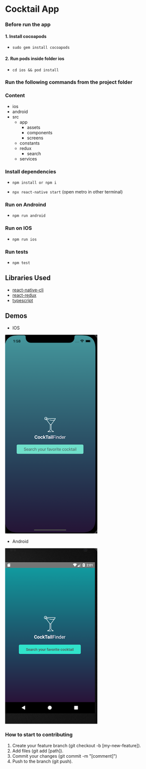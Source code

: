 # Cocktail App

### Before run the app

#### 1. Install cocoapods
- `sudo gem install cocoapods`

#### 2. Run pods inside folder ios
- `cd ios && pod install`

### Run the following commands from the project folder

### Content

* ios
* android
* src
  * app
    * assets
    * components
    * screens
  * constants
  * redux
    * search
  * services

### Install dependencies

- `npm install or npm i`

- `npx react-native start` (open metro in other terminal)
### Run on Androind

- `npm run android`

### Run on IOS

- `npm run ios`

### Run tests

- `npm test`

## Libraries Used

- [react-native-cli](https://reactnative.dev/docs/environment-setup)
- [react-redux](https://react-redux.js.org/introduction/getting-started)
- [typescript](https://reactnative.dev/docs/typescript)

## Demos

- IOS

![IOS home](https://github.com/ramogollon1/react-native-cocktail/blob/master/src/app/assets/ios-screen-home.png)

- Android

![android home](https://github.com/ramogollon1/react-native-cocktail/blob/master/src/app/assets/android-screen-home.png)


### How to start to contributing

1. Create your feature branch (git checkout -b [my-new-feature]).
2. Add files (git add [path]).
3. Commit your changes (git commit -m "[comment]")
4. Push to the branch (git push).